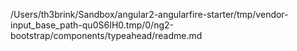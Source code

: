 /Users/th3brink/Sandbox/angular2-angularfire-starter/tmp/vendor-input_base_path-qu0S6IH0.tmp/0/ng2-bootstrap/components/typeahead/readme.md